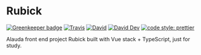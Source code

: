 # Rubick

[![Greenkeeper badge](https://badges.greenkeeper.io/JounQin/Rubick.svg)](https://greenkeeper.io/)
[![Travis](https://img.shields.io/travis/JounQin/Rubick.svg)](https://travis-ci.org/JounQin/Rubick)
[![David](https://img.shields.io/david/JounQin/Rubick.svg)](https://david-dm.org/JounQin/Rubick)
[![David Dev](https://img.shields.io/david/dev/JounQin/Rubick.svg)](https://david-dm.org/JounQin/Rubick?type=dev)
[![code style: prettier](https://img.shields.io/badge/code_style-prettier-ff69b4.svg?style=flat-square)](https://github.com/prettier/prettier)

Alauda front end project Rubick built with Vue stack + TypeScript, just for
study.
